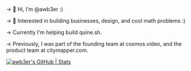 -> 👋 Hi, I’m @awb3er :)

-> 🌱 Interested in building businesses, design, and cool math problems :)

-> Currently I'm helping build quine.sh.

-> Previously, I was part of the founding team at cosmos.video, and the product team at citymapper.com.

  
[![awb3er's GitHub | Stats](https://stats.quine.sh/awb3er/github?theme=dark)](https://quine.sh?utm_source=widgets&utm_campaign=awb3er)
